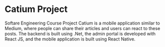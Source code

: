 # Catium Project
Softare Engineering Course Project
Catium is a mobile application similar to Medium, where people can share their articles and users can react to these posts. The backend is built using .Net, the admin portal is developed with React JS, and the mobile application is built using React Native.
